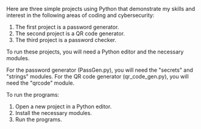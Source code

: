 
Here are three simple projects using Python that demonstrate my skills and interest in the following areas of coding and cybersecurity:

1) The first project is a password generator.
2) The second project is a QR code generator.
3) The third project is a password checker.

To run these projects, you will need a Python editor and the necessary modules. 

For the password generator (PassGen.py), you will need the "secrets" and "strings" modules.
For the QR code generator (qr_code_gen.py), you will need the "qrcode" module.

To run the programs:
1) Open a new project in a Python editor.
2) Install the necessary modules.
3) Run the programs.
